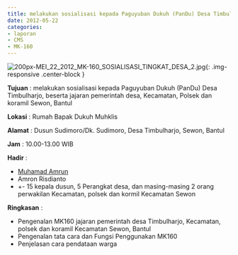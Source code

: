 ```yaml
---
title: melakukan sosialisasi kepada Paguyuban Dukuh (PanDu) Desa Timbulharjo, beserta jajaran pemerintah desa, Kecamatan, Polsek dan koramil Sewon, Bantul
date: 2012-05-22
categories:
- laporan
- CMS
- MK-160
---
```


![200px-MEI_22_2012_MK-160_SOSIALISASI_TINGKAT_DESA_2.jpg](/uploads/200px-MEI_22_2012_MK-160_SOSIALISASI_TINGKAT_DESA_2.jpg){: .img-responsive .center-block }

**Tujuan** : melakukan sosialisasi kepada Paguyuban Dukuh (PanDu) Desa Timbulharjo, beserta jajaran pemerintah desa, Kecamatan, Polsek dan koramil Sewon, Bantul

**Lokasi** : Rumah Bapak Dukuh Muhklis 

**Alamat** : Dusun Sudimoro/Dk. Sudimoro, Desa Timbulharjo, Sewon, Bantul 

**Jam** : 10.00-13.00 WIB 

**Hadir** : 
* [Muhamad Amrun](http://wiki.ciptamedia.org/wiki/Muhamad_Amrun)
* Amron Risdianto
* +- 15 kepala dusun, 5 Perangkat desa, dan masing-masing 2 orang perwakilan Kecamatan, polsek dan kormil Kecamatan Sewon

**Ringkasan** : 
* Pengenalan MK160 jajaran pemerintah desa Timbulharjo, Kecamatan, polsek dan koramil Kecamatan Sewon, Bantul
* Pengenalan tata cara dan Fungsi Penggunakan MK160
* Penjelasan cara pendataan warga
